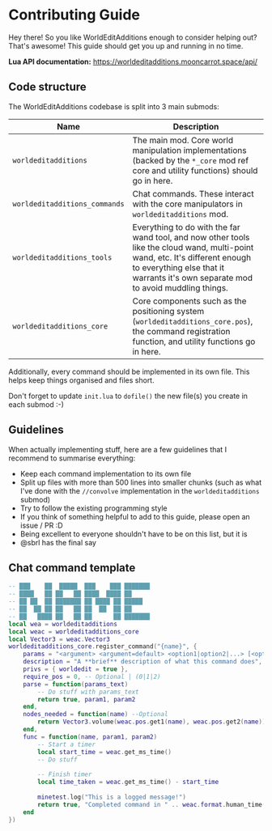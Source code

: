 # Contributing Guide

Hey there! So you like WorldEditAdditions enough to consider helping out? That's awesome! This guide should get you up and running in no time.

**Lua API documentation:** <https://worldeditadditions.mooncarrot.space/api/>

## Code structure
The WorldEditAdditions codebase is split into 3 main submods:

Name							| Description
--------------------------------|------------------------
`worldeditadditions`			| The main mod. Core world manipulation implementations (backed by the `*_core` mod ref core and utility functions) should go in here.
`worldeditadditions_commands`	| Chat commands. These interact with the core manipulators in `worldeditadditions` mod.
`worldeditadditions_tools`	| Everything to do with the far wand tool, and now other tools like the cloud wand, multi-point wand, etc. It's different enough to everything else that it warrants it's own separate mod to avoid muddling things.
`worldeditadditions_core`		| Core components such as the positioning system (`worldeditadditions_core.pos`), the command registration function, and utility functions go in here.

Additionally, every command should be implemented in its own file. This helps keep things organised and files short.

Don't forget to update `init.lua` to `dofile()` the new file(s) you create in each submod :-)


## Guidelines
When actually implementing stuff, here are a few guidelines that I recommend to summarise everything:

 - Keep each command implementation to its own file
 - Split up files with more than 500 lines into smaller chunks (such as what I've done with the `//convolve` implementation in the `worldeditadditions` submod)
 - Try to follow the existing programming style
 - If you think of something helpful to add to this guide, please open an issue / PR :D
 - Being excellent to everyone shouldn't have to be on this list, but it is
 - @sbrl has the final say


## Chat command template

```lua
-- ███    ██  █████  ███    ███ ███████
-- ████   ██ ██   ██ ████  ████ ██
-- ██ ██  ██ ███████ ██ ████ ██ █████
-- ██  ██ ██ ██   ██ ██  ██  ██ ██
-- ██   ████ ██   ██ ██      ██ ███████
local wea = worldeditadditions
local weac = worldeditadditions_core
local Vector3 = weac.Vector3
worldeditadditions_core.register_command("{name}", {
	params = "<argument> <argument=default> <option1|option2|...> [<optional_argument> <optional_argument2> ...] | [<optional_argument> [<optional_argument2>]]",
	description = "A **brief** description of what this command does",
	privs = { worldedit = true },
	require_pos = 0, -- Optional | (0|1|2)
	parse = function(params_text)
		-- Do stuff with params_text
		return true, param1, param2
	end,
	nodes_needed = function(name) --Optional
		return Vector3.volume(weac.pos.get1(name), weac.pos.get2(name))
	end,
	func = function(name, param1, param2)
		-- Start a timer
		local start_time = weac.get_ms_time()
		-- Do stuff
		
		-- Finish timer
		local time_taken = weac.get_ms_time() - start_time
		
		minetest.log("This is a logged message!")
		return true, "Completed command in " .. weac.format.human_time(time_taken)
	end
})
```
